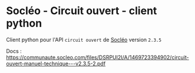 # Socléo - Circuit ouvert - client python

Client python pour l'API `circuit ouvert` de [Socléo](https://www.socleo.com/) version `2.3.5`

Docs : <https://communaute.socleo.com/files/DSRPUI2I/A/1469723394902/circuit-ouvert-manuel-technique---v2.3.5-2.pdf>
